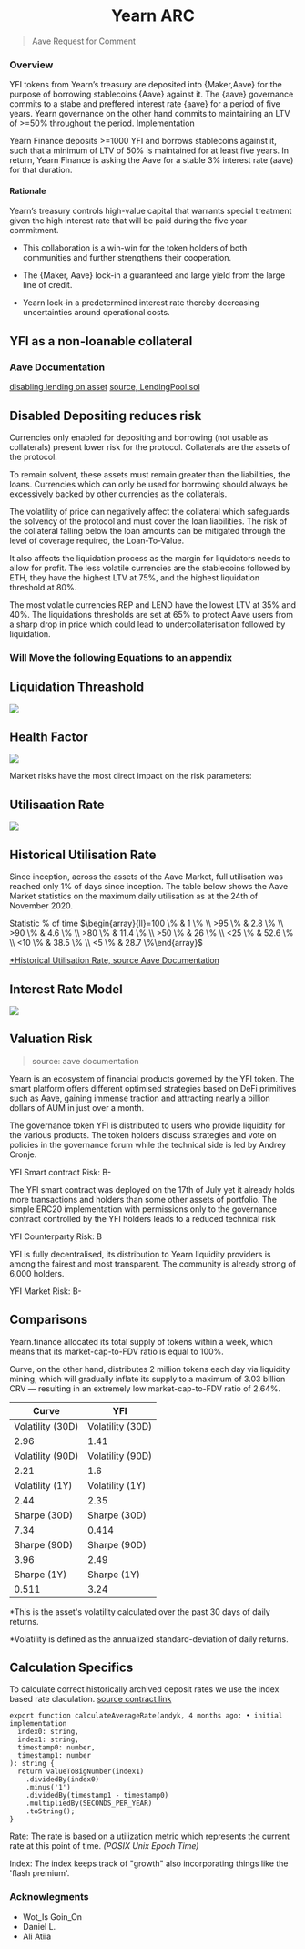 <div align="center">

# Yearn ARC

</div>

> Aave Request for Comment

### Overview

YFI tokens from Yearn’s treasury are deposited into {Maker,Aave} for the
purpose of borrowing stablecoins {Aave} against it. The {aave}
governance commits to a stabe and preffered interest rate {aave} for a
period of five years. Yearn governance on the other hand commits to
maintaining an LTV of >=50% throughout the period. Implementation

Yearn Finance deposits >=1000 YFI and borrows stablecoins against it,
such that a minimum of LTV of 50% is maintained for at least five years.
In return, Yearn Finance is asking the Aave for a stable 3% interest
rate (aave) for that duration.

#### Rationale

Yearn’s treasury controls high-value capital that warrants special
treatment given the high interest rate that will be paid during the five
year commitment.

- This collaboration is a win-win for the token holders of both
  communities and further strengthens their cooperation.

- The {Maker, Aave} lock-in a guaranteed and large yield from the large
  line of credit.

- Yearn lock-in a predetermined interest rate thereby decreasing
  uncertainties around operational costs.

## YFI as a non-loanable collateral

### Aave Documentation

[disabling lending on asset](https://docs.aave.com/developers/v/1.0/developing-on-aave/the-protocol/lendingpool#reserveusedascollateraldisabled)
[source, LendingPool.sol](https://github.com/aave/aave-protocol/blob/9cf250b22d63b0c6a2accd9e0fe64b0b045557d8/contracts/lendingpool/LendingPool.sol#L142)

## Disabled Depositing reduces risk

Currencies only enabled for depositing and borrowing (not usable as
collaterals) present lower risk for the protocol. Collaterals are the
assets of the protocol.

To remain solvent, these assets must remain greater than the
liabilities, the loans. Currencies which can only be used for borrowing
should always be excessively backed by other currencies as the
collaterals.

The volatility of price can negatively affect the collateral which
safeguards the solvency of the protocol and must cover the loan
liabilities. The risk of the collateral falling below the loan amounts
can be mitigated through the level of coverage required, the
Loan-To-Value.

It also affects the liquidation process as the margin for liquidators
needs to allow for profit. The less volatile currencies are the
stablecoins followed by ETH, they have the highest LTV at 75%, and the
highest liquidation threshold at 80%.

The most volatile currencies REP and LEND have the lowest LTV at 35% and
40%. The liquidations thresholds are set at 65% to protect Aave users
from a sharp drop in price which could lead to undercollaterisation
followed by liquidation.

### Will Move the following Equations to an appendix

## Liquidation Threashold

<!--
$$
\text { Liquidation Threshold }=\frac{\sum \text { Collateral }_{i} \text { in } E T H \times \text { Liquidation } \text { Threshold }_{i}}{\text { Total Collateral in ETH }}
$$
-->
<img src="https://render.githubusercontent.com/render/math?math=%5Ctext%20%7B%20Liquidation%20Threshold%20%7D%3D%5Cfrac%7B%5Csum%20%5Ctext%20%7B%20Collateral%20%7D_%7Bi%7D%20%5Ctext%20%7B%20in%20%7D%20E%20T%20H%20%5Ctimes%20%5Ctext%20%7B%20Liquidation%20%7D%20%5Ctext%20%7B%20Threshold%20%7D_%7Bi%7D%7D%7B%5Ctext%20%7B%20Total%20Collateral%20in%20ETH%20%7D%7D">

## Health Factor

<!--
$$
H_{f}=\frac{\sum \text { Collateral }_{i} \text { in } E T H \times \text { Liquidation } \text { Threshold }_{i}}{\text { Total Borrows in } E T H+\text { Total Fees in } E T H}
$$
-->
<img src="https://render.githubusercontent.com/render/math?math=H_%7Bf%7D%3D%5Cfrac%7B%5Csum%20%5Ctext%20%7B%20Collateral%20%7D_%7Bi%7D%20%5Ctext%20%7B%20in%20%7D%20E%20T%20H%20%5Ctimes%20%5Ctext%20%7B%20Liquidation%20%7D%20%5Ctext%20%7B%20Threshold%20%7D_%7Bi%7D%7D%7B%5Ctext%20%7B%20Total%20Borrows%20in%20%7D%20E%20T%20H%2B%5Ctext%20%7B%20Total%20Fees%20in%20%7D%20E%20T%20H%7D">

Market risks have the most direct impact on the risk parameters:

## Utilisaation Rate

<!--
$$
U=\text { TotalBorrows / TotalLiquidity }
$$
-->
<img src="https://render.githubusercontent.com/render/math?math=U%3D%5Ctext%20%7B%20TotalBorrows%20%2F%20TotalLiquidity%20%7D">

## Historical Utilisation Rate

Since inception, across the assets of the Aave Market, full utilisation
was reached only 1% of days since inception. The table below shows the
Aave Market statistics on the maximum daily utilisation as at the 24th
of November 2020.

Statistic $\%$ of time
$\begin{array}{ll}=100 \% & 1 \% \\ >95 \% & 2.8 \% \\ >90 \% & 4.6 \% \\ >80 \% & 11.4 \% \\ >50 \% & 26 \% \\ <25 \% & 52.6 \% \\ <10 \% & 38.5 \% \\ <5 \% & 28.7 \%\end{array}$

[\*Historical Utilisation Rate, source Aave Documentation](https://docs.aave.com/risk/liquidity-risk/historical-utilization)

## Interest Rate Model

<!--
$$
\begin{array}{ll}
\text { if } U<U_{\text {optimal }}: & R_{t}=R_{0}+\frac{U_{t}}{U_{\text {optimal }}} R_{\text {slope1 }} \\
\text { if } U \geq U_{\text {optimal }}: & R_{t}=R_{0}+R_{\text {slope } 1}+\frac{U_{t}-U_{\text {optimal }}}{1-U_{\text {optimal }}} R_{\text {slope2 }}
\end{array}
$$
-->

<img src="https://render.githubusercontent.com/render/math?math=%5Cbegin%7Barray%7D%7Bll%7D%0A%5Ctext%20%7B%20if%20%7D%20U%3CU_%7B%5Ctext%20%7Boptimal%20%7D%7D%3A%20%26%20R_%7Bt%7D%3DR_%7B0%7D%2B%5Cfrac%7BU_%7Bt%7D%7D%7BU_%7B%5Ctext%20%7Boptimal%20%7D%7D%7D%20R_%7B%5Ctext%20%7Bslope1%20%7D%7D%20%5C%5C%0A%5Ctext%20%7B%20if%20%7D%20U%20%5Cgeq%20U_%7B%5Ctext%20%7Boptimal%20%7D%7D%3A%20%26%20R_%7Bt%7D%3DR_%7B0%7D%2BR_%7B%5Ctext%20%7Bslope%20%7D%201%7D%2B%5Cfrac%7BU_%7Bt%7D-U_%7B%5Ctext%20%7Boptimal%20%7D%7D%7D%7B1-U_%7B%5Ctext%20%7Boptimal%20%7D%7D%7D%20R_%7B%5Ctext%20%7Bslope2%20%7D%7D%0A%5Cend%7Barray%7D">

## Valuation Risk

> source: aave documentation

​Yearn is an ecosystem of financial products governed by the YFI token.
The smart platform offers different optimised strategies based on DeFi
primitives such as Aave, gaining immense traction and attracting nearly
a billion dollars of AUM in just over a month.

The governance token YFI is distributed to users who provide liquidity
for the various products. The token holders discuss strategies and vote
on policies in the governance forum while the technical side is led by
Andrey Cronje.

YFI Smart contract Risk: B-

The YFI smart contract was deployed on the 17th of July yet it already
holds more transactions and holders than some other assets of portfolio.
The simple ERC20 implementation with permissions only to the governance
contract controlled by the YFI holders leads to a reduced technical risk

YFI Counterparty Risk: B

YFI is fully decentralised, its distribution to Yearn liquidity
providers is among the fairest and most transparent. The community is
already strong of 6,000 holders.

YFI Market Risk: B-

## Comparisons

Yearn.finance allocated its total supply of tokens within a week, which
means that its market-cap-to-FDV ratio is equal to 100%.

Curve, on the other hand, distributes 2 million tokens each day via
liquidity mining, which will gradually inflate its supply to a maximum
of 3.03 billion CRV — resulting in an extremely low market-cap-to-FDV
ratio of 2.64%.

| **Curve**        | **YFI**          |
| ---------------- | ---------------- |
| Volatility (30D) | Volatility (30D) |
| 2.96             | 1.41             |
| Volatility (90D) | Volatility (90D) |
| 2.21             | 1.6              |
| Volatility (1Y)  | Volatility (1Y)  |
| 2.44             | 2.35             |
| Sharpe (30D)     | Sharpe (30D)     |
| 7.34             | 0.414            |
| Sharpe (90D)     | Sharpe (90D)     |
| 3.96             | 2.49             |
| Sharpe (1Y)      | Sharpe (1Y)      |
| 0.511            | 3.24             |

\*This is the asset's volatility calculated over the past 30 days of
daily returns.

\*Volatility is defined as the annualized standard-deviation of daily
returns.

## Calculation Specifics

To calculate correct historically archived deposit rates we use the
index based rate claculation.
[source contract link](https://github.com/aave/aave-js/blob/6c74c6df3c9d86a652b3adbf9e285a00f8497f0c/src/helpers/pool-math.ts#L124)

```solidity
export function calculateAverageRate(andyk, 4 months ago: • initial implementation
  index0: string,
  index1: string,
  timestamp0: number,
  timestamp1: number
): string {
  return valueToBigNumber(index1)
    .dividedBy(index0)
    .minus('1')
    .dividedBy(timestamp1 - timestamp0)
    .multipliedBy(SECONDS_PER_YEAR)
    .toString();
}
```

Rate: The rate is based on a utilization metric which represents the
current rate at this point of time. _(POSIX Unix Epoch Time)_

Index: The index keeps track of "growth" also incorporating things like
the 'flash premium'.

### Acknowlegments

- Wot_Is Goin_On
- Daniel L.
- Ali Atiia
